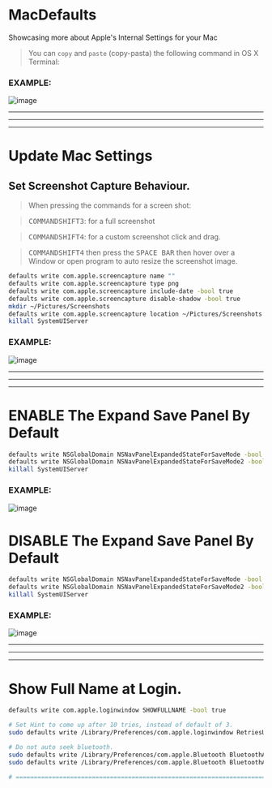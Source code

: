 # MacDefaults
Showcasing more about Apple's Internal Settings for your Mac

> You can `copy` and `paste` (copy-pasta) the following command in OS X Terminal:
### EXAMPLE:
![image](https://github.com/JayRizzo/MacDefaults/assets/22861678/873b5e1c-79ed-4f72-ba45-6e949e9a5a14)

-----------------------
-----------------------
-----------------------

# Update Mac Settings

## Set Screenshot Capture Behaviour.
> When pressing the commands for a screen shot:

> <kbd>COMMAND</kbd><kbd>SHIFT</kbd><kbd>3</kbd>: for a full screenshot

> <kbd>COMMAND</kbd><kbd>SHIFT</kbd><kbd>4</kbd>: for a custom screenshot click and drag.

> <kbd>COMMAND</kbd><kbd>SHIFT</kbd><kbd>4</kbd> then press the <kbd>SPACE BAR</kbd> then hover over a Window or open program to auto resize the screenshot image.

```bash
defaults write com.apple.screencapture name ""                           # remove the word screenshot from the images.
defaults write com.apple.screencapture type png                          # sets the image file extension to PNG format.
defaults write com.apple.screencapture include-date -bool true           # Include the date in your screenshot name
defaults write com.apple.screencapture disable-shadow -bool true         # Disable the default image shadow around your screenshots
mkdir ~/Pictures/Screenshots                                             # ignore error if already exists.
defaults write com.apple.screencapture location ~/Pictures/Screenshots   # Set the default location to the folder listed above.
killall SystemUIServer                                                   # You must Kill the SystemUI to ensure your changes are reflected. (this does not harm your computer, it auto relaunch.)
```
### EXAMPLE:
![image](https://github.com/JayRizzo/MacDefaults/assets/22861678/34feb5f3-9955-495b-8a11-fb197c7226c4)

-----------------------
-----------------------
-----------------------

# ENABLE The Expand Save Panel By Default
```bash
defaults write NSGlobalDomain NSNavPanelExpandedStateForSaveMode -bool true
defaults write NSGlobalDomain NSNavPanelExpandedStateForSaveMode2 -bool true
killall SystemUIServer
```

### EXAMPLE:
![image](https://github.com/JayRizzo/MacDefaults/assets/22861678/ea1f399d-5632-4c62-8645-eef2496136e9)


# DISABLE The Expand Save Panel By Default
```bash
defaults write NSGlobalDomain NSNavPanelExpandedStateForSaveMode -bool false
defaults write NSGlobalDomain NSNavPanelExpandedStateForSaveMode2 -bool false
killall SystemUIServer
```
### EXAMPLE: 
![image](https://github.com/JayRizzo/MacDefaults/assets/22861678/54fd67ea-0a60-4f53-b1d6-7092f1639e72)


-----------------------
-----------------------
-----------------------
# Show Full Name at Login.

```bash
defaults write com.apple.loginwindow SHOWFULLNAME -bool true

# Set Hint to come up after 10 tries, instead of default of 3.
sudo defaults write /Library/Preferences/com.apple.loginwindow RetriesUntilHint 10

# Do not auto seek bluetooth.
sudo defaults write /Library/Preferences/com.apple.Bluetooth BluetoothAutoSeekKeyboard -bool false
sudo defaults write /Library/Preferences/com.apple.Bluetooth BluetoothAutoSeekPointingDevice -bool false

# =============================================================================

```
